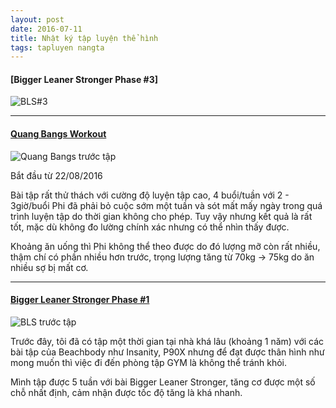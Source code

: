 ```yaml
---
layout: post
date: 2016-07-11
title: Nhật ký tập luyện thể hình
tags: tapluyen nangta
---
```

#### [Bigger Leaner Stronger Phase #3]

![BLS#3](https://cloud.githubusercontent.com/assets/19565657/20461819/5e782d1e-af3c-11e6-98bf-66be6cf766a5.jpg)

---

#### [Quang Bangs Workout](http://blog.duongphi.com/quang-bangs-workout-phase-2)
![Quang Bangs trước tập](https://cloud.githubusercontent.com/assets/19565657/17852071/75abaeb4-688f-11e6-8268-46438bcb8038.jpg)

Bắt đầu từ 22/08/2016

Bài tập rất thử thách với cường độ luyện tập cao, 4 buổi/tuần với 2 - 3giờ/buổi Phi đã phải bỏ cuộc sớm một tuần và sót mất mấy ngày trong quá trình luyện tập do thời gian không cho phép. Tuy vậy nhưng kết quả là rất tốt, mặc dù không đo lường chính xác nhưng có thể nhìn thấy được. 

Khoảng ăn uống thì Phi không thể theo được do đó lượng mỡ còn rất nhiều, thậm chí có phần nhiều hơn trước, trọng lượng tăng từ 70kg -> 75kg do ăn nhiều sợ bị mất cơ.

---

#### [Bigger Leaner Stronger Phase #1](http://blog.duongphi.com/bigger-leaner-stronger-phase-1)

![BLS trước tập](https://cloud.githubusercontent.com/assets/19565657/16832889/ad1d753a-49d6-11e6-85ec-9c3d4dc295b3.jpg)

Trước đây, tôi đã có tập một thời gian tại nhà khá lâu (khoảng 1 năm) với các bài tập của Beachbody như Insanity, P90X nhưng để đạt được thân hình như mong muốn thì việc đi đến phòng tập GYM là không thể tránh khỏi.

Mình tập được 5 tuần với bài Bigger Leaner Stronger, tăng cơ được một số chỗ nhất định, cảm nhận được tốc độ tăng là khá nhanh.

